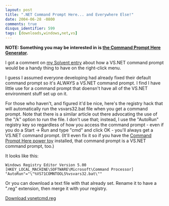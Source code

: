 ```yaml
---
layout: post
title: ".NET Command Prompt Here... and Everywhere Else!"
date: 2004-06-28 -0800
comments: true
disqus_identifier: 599
tags: [downloads,windows,net,vs]
---
```

**NOTE: Something you may be interested in is [the Command Prompt Here
Generator](http://app.paraesthesia.com/CommandPromptHere/).**

I got a comment on [my Solvent
entry](/archive/2004/06/25/solvent---power-toys-for-visual-studio-.net.aspx)
about how a VS.NET command prompt would be a handy thing to have on the
right-click menu.

 I guess I assumed everyone developing had already fixed their default
command prompt so it's ALWAYS a VS.NET command prompt. I find I have
little use for a command prompt that doensn't have all of the VS.NET
environment stuff set up on it.

 For those who haven't, and figured it'd be nice, here's the registry
hack that will automatically run the vsvars32.bat file when you get a
command prompt. Note that there is a similar article out there
advocating the use of the "/k" option to run the file. I don't use that;
instead, I use the "AutoRun" registry key so regardless of how you
access the command prompt - even if you do a Start -\> Run and type
"cmd" and click OK - you'll always get a VS.NET command prompt. (It'll
even fix it so if you have the [Command Prompt Here power
toy](http://www.microsoft.com/windowsxp/downloads/powertoys/xppowertoys.mspx)
installed, that command prompt is a VS.NET command prompt, too.)

 It looks like this:

`Windows Registry Editor Version 5.00  [HKEY_LOCAL_MACHINE\SOFTWARE\Microsoft\Command Processor] "AutoRun"="\"%VS71COMNTOOLS%vsvars32.bat\""`

 Or you can download a text file with that already set. Rename it to
have a ".reg" extension, then merge it with your registry.

 [Download
vsnetcmd.reg](https://onedrive.live.com/redir?resid=C2CB832A5EC9B707!44172&authkey=!ABZAAm6rmWX6L90&v=3&ithint=photo%2cgif)
